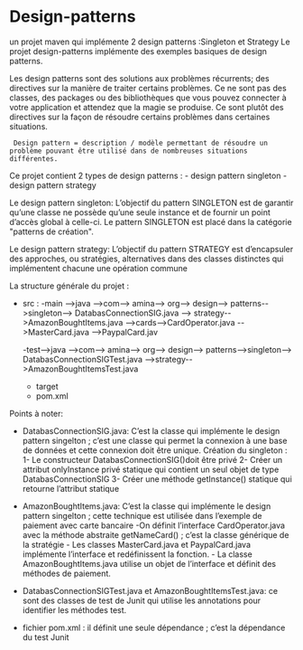 # Design-patterns
un projet maven qui implémente 2 design patterns :Singleton et Strategy
Le projet design-patterns implémente des exemples basiques de design patterns.

Les design patterns sont des solutions aux problèmes récurrents; des directives sur la manière de traiter certains problèmes. Ce ne sont pas des classes, des packages ou des bibliothèques que vous pouvez connecter à votre application et attendez que la magie se produise. Ce sont plutôt des directives sur la façon de résoudre certains problèmes dans certaines situations.

     Design pattern = description / modèle permettant de résoudre un problème pouvant être utilisé dans de nombreuses situations différentes.
     
Ce projet contient 2 types de design patterns : 
                                           - design pattern singleton 
                                           - design pattern strategy
                                           

Le design pattern singleton:
L’objectif du pattern SINGLETON est de garantir qu’une classe ne possède qu’une seule instance et de fournir un point d’accès global à celle-ci. Le pattern SINGLETON est placé dans la catégorie "patterns de création".

Le design pattern strategy:
L’objectif du pattern STRATEGY est d’encapsuler des approches, ou stratégies, alternatives dans des classes distinctes qui implémentent chacune une opération commune

La structure générale du projet :
-	src :
       -main -->java -->com--> amina--> org--> design--> patterns-->singleton-->  DatabasConnectionSIG.java
                                                                  --> strategy-->AmazonBoughtItems.java
                                                                              -->cards-->CardOperator.java
								                                                                      -->MasterCard.java
								                                                                      -->PaypalCard.jav

     -test-->java -->com--> amina--> org--> design--> patterns-->singleton-->  DatabasConnectionSIGTest.java
				                              -->strategy-->AmazonBoughtItemsTest.java
     - target
     - pom.xml

Points à noter:

- DatabasConnectionSIG.java:
C’est la classe qui implémente le design pattern singelton ; c’est une classe qui permet la connexion à une base de données et cette connexion doit être unique.
           Création du singleton :
              1-	Le constructeur DatabasConnectionSIG()doit être privé
              2-	Créer un attribut onlyInstance privé statique qui contient un seul objet de type DatabasConnectionSIG
              3-	Créer une méthode getInstance() statique qui retourne l’attribut statique

- AmazonBoughtItems.java:
C’est la classe qui implémente le design pattern singelton ; cette technique est utilisée dans l’exemple de paiement avec carte bancaire
      -On définit l’interface CardOperator.java avec la méthode abstraite getNameCard() ; c’est la classe générique de la stratégie 
      - Les classes   MasterCard.java et PaypalCard.java implémente l’interface et redéfinissent la fonction.
      - La classe AmazonBoughtItems.java utilise un objet de l’interface et définit des méthodes de paiement.
      
- DatabasConnectionSIGTest.java et AmazonBoughtItemsTest.java: 
ce sont des classes de test de Junit qui utilise les annotations pour identifier les méthodes test.

- fichier pom.xml : 
il définit une seule dépendance ; c’est la dépendance du test Junit
